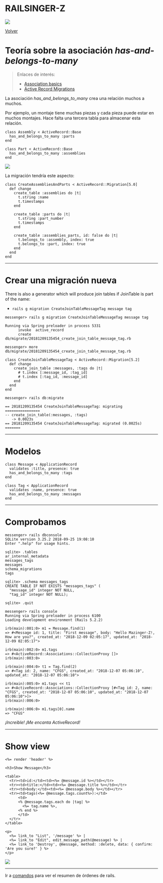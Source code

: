 
# RAILSINGER-Z

![](images/cientificos.png)

[Volver](README.md)

# Teoría sobre la asociación _has-and-belongs-to-many_

> Enlaces de interés:
> * [Association basics](https://guides.rubyonrails.org/v2.3.11/association_basics.html)
> * [Active Record Migrations](https://guides.rubyonrails.org/active_record_migrations.html)


La asociación _has_and_belongs_to_many_ crea una relación muchos a muchos.

Por ejemplo, un montaje tiene muchas piezas y cada pieza puede estar en muchos montajes. Hace falta una tercera tabla para almacenar esta relación.

```
class Assembly < ActiveRecord::Base
  has_and_belongs_to_many :parts
end

class Part < ActiveRecord::Base
  has_and_belongs_to_many :assemblies
end
```

![](images/17-has-and-belongs-to-many.png)

La migración tendría este aspecto:
```
class CreateAssembliesAndParts < ActiveRecord::Migration[5.0]
  def change
    create_table :assemblies do |t|
      t.string :name
      t.timestamps
    end

    create_table :parts do |t|
      t.string :part_number
      t.timestamps
    end

    create_table :assemblies_parts, id: false do |t|
      t.belongs_to :assembly, index: true
      t.belongs_to :part, index: true
    end
  end
end
```
---

# Crear una migración nueva


There is also a generator which will produce join tables if JoinTable is part of the name:

* `rails g migration CreateJoinTableMessageTag message tag`

```
messenger> rails g migration CreateJoinTableMessageTag message tag

Running via Spring preloader in process 5331
      invoke  active_record
      create    db/migrate/20181209135454_create_join_table_message_tag.rb

```

```
messenger> more db/migrate/20181209135454_create_join_table_message_tag.rb

class CreateJoinTableMessageTag < ActiveRecord::Migration[5.2]
  def change
    create_join_table :messages, :tags do |t|
      # t.index [:message_id, :tag_id]
      # t.index [:tag_id, :message_id]
    end
  end
end
```

```
messenger> rails db:migrate

== 20181209135454 CreateJoinTableMessageTag: migrating ================
-- create_join_table(:messages, :tags)
   -> 0.0023s
== 20181209135454 CreateJoinTableMessageTag: migrated (0.0025s) =======
```

---

# Modelos

```
class Message < ApplicationRecord
  validates :title, presence: true
  has_and_belongs_to_many :tags
end
```

```
class Tag < ApplicationRecord
  validates :name, presence: true
  has_and_belongs_to_many :messages
end
```

---

# Comprobamos

```
messenger> rails dbconsole
SQLite version 3.25.2 2018-09-25 19:08:10
Enter ".help" for usage hints.

sqlite> .tables
ar_internal_metadata  
messages_tags         
messages              
schema_migrations   
tags                

sqlite> .schema messages_tags
CREATE TABLE IF NOT EXISTS "messages_tags" (
  "message_id" integer NOT NULL,
  "tag_id" integer NOT NULL);

sqlite> .quit
```

```
messenger> rails console
Running via Spring preloader in process 6100
Loading development environment (Rails 5.2.2)

irb(main):001:0> m1 = Message.find(1)
=> #<Message id: 1, title: "First message", body: "Hello Mazinger-Z!, How are you?", created_at: "2018-12-09 02:05:17", updated_at: "2018-12-09 02:05:17">

irb(main):002:0> m1.tags
=> #<ActiveRecord::Associations::CollectionProxy []>
irb(main):003:0>

irb(main):004:0> t1 = Tag.find(2)
=> #<Tag id: 2, name: "CFGS", created_at: "2018-12-07 05:06:10", updated_at: "2018-12-07 05:06:10">

irb(main):005:0> m1.tags << t1
=> #<ActiveRecord::Associations::CollectionProxy [#<Tag id: 2, name: "CFGS", created_at: "2018-12-07 05:06:10", updated_at: "2018-12-07 05:06:10">]>
irb(main):006:0>

irb(main):006:0> m1.tags[0].name
=> "CFGS"
```

_¡Increible! ¡Me encanta ActiveRecord!_

---

# Show view

```
<%= render 'header' %>

<h3>Show Message</h3>

<table>
  <tr><td>id:</td><td><%= @message.id %></td></tr>
  <tr><td>title:</td><td><%= @message.title %></td></tr>
  <tr><td>body:</td><td><%= @message.body %></td></tr>
  <tr><td>tags(<%= @message.tags.count%>):</td>
      <td>
      <% @message.tags.each do |tag| %>
        <%= tag.name %>,
      <% end %>
      </td>
  </tr>
</table>

<p>
  <%= link_to "List", '/message' %> |
  <%= link_to "Edit", edit_message_path(@message) %> |
  <%= link_to 'Destroy', @message, method: :delete, data: { confirm: 'Are you sure?' } %>
</p>
```

![](images/17-show-view.png)

---

Ir a [comandos](99-commands.md) para ver el resumen de órdenes de rails.
